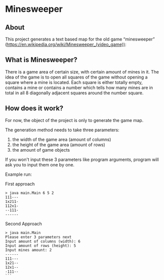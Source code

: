 # Minesweeper

## About
This project generates a text based map for the old game “minesweeper” (https://en.wikipedia.org/wiki/Minesweeper_(video_game)):

## What is Minesweeper?
There is a game area of certain size, with certain amount of mines in it. 
The idea of the game is to open all squares of the game without opening a square where a mine is located.
Each square is either totally empty, contains a mine or contains a number which tells how many mines are in total in all 8 diagonally adjacent squares around the number square.

## How does it work?
For now, the object of the project is only to generate the game map.

The generation method needs to take three parameters:
1. the width of the game area (amount of columns)
2. the height of the game area (amount of rows)
3. the amount of game objects

If you won't input these 3 parameters like program arguments, program will ask you to input them one by one.


Example run:

First approach
```
> java main.Main 6 5 2
111---
1x211-
112x1-
--111-
------
```
Second Approach
````
> java main.Main
Please enter 3 parameters next
Input amount of columns (width): 6
Input amount of rows (height): 5
Input mines amount: 2
------
111---
1x21--
12x1--
-111--
```
